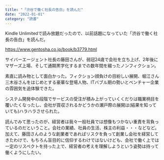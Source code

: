 ```yaml
---
title: "「渋谷で働く社長の告白」を読んだ"
date: "2022-01-01"
category: "読書"
---
```


Kindle Unlimitedで読み放題だったので、以前話題になっていた「渋谷で働く社長の告白」を読んだ。

https://www.gentosha.co.jp/book/b3779.html

サイバーエージェント社長の藤田さんが、弱冠24歳で会社を立ち上げ、2年後にマザーズ上場、そして通期黒字化するまでの数年間を綴ったノンフィクション。

素直に読み物として面白かった。フィクション顔負けの目紛しい展開、堀江さん三木谷さんをはじめとする豪華な登場人物、ITバブル期の勢いとベンチャー企業の雰囲気を追体験できた。

システム開発中の段階でサービスの受注が積み上がっていくくだりは職業柄目を覆いたくなったし、会社が買収されるかどうかの瀬戸際の展開は(結果を知っていても)ハラハラさせられた。

読んでみて思ったのが、経営者は我々一般社員では想像もつかない重責を背負っているのだということ。会社の業績、社員の生活、株主の利益・・・などなど。加えて、藤田さんのような創業者であればリスクを負って創業し会社を経営してきたわけで、もちろん盲目的に信仰するわけではないけども、会社で働く上では一定のリスペクトを持った上で、経営者の考えを理解しようという姿勢は持って働くようにしたい。
